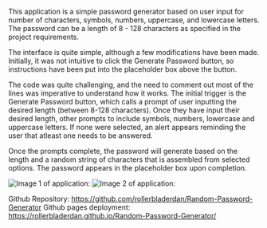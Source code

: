 This application is a simple password generator based on user input for number of characters, symbols, numbers, uppercase, and lowercase letters. The password can be a length of 8 - 128 characters as specified in the project requirements. 

The interface is quite simple, although a few modifications have been made. Initially, it was not intuitive to click the Generate Password button, so instructions have been put into the placeholder box above the button.  

The code was quite challenging, and the need to comment out most of the lines was imperative to understand how it works. The initial trigger is the Generate Password button, which calls a prompt of user inputting the desired length (between 8-128 characters). Once they have input their desired length, other prompts to include symbols, numbers, lowercase and uppercase letters. If none were selected, an alert appears reminding the user that atleast one needs to be answered. 

Once the prompts complete, the password will generate based on the length and a random string of characters that is assembled from selected options. The password appears in the placeholder box upon completion. 

![Image 1 of application:](https://github.com/rollerbladerdan/Random-Password-Generator/blob/master/Images/Screenshot%201%20-%20Pre%20Generation.png)
![Image 2 of application:](https://github.com/rollerbladerdan/Random-Password-Generator/blob/master/Images/Screenshot%202%20-%20Completed%20Generation.png)
 
Github Repository: https://github.com/rollerbladerdan/Random-Password-Generator
Github pages deployment: https://rollerbladerdan.github.io/Random-Password-Generator/
